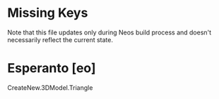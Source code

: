 # Missing Keys
Note that this file updates only during Neos build process and doesn't necessarily reflect the current state.

# Esperanto [eo]
CreateNew.3DModel.Triangle  

